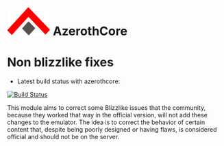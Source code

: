 # ![logo](https://raw.githubusercontent.com/azerothcore/azerothcore.github.io/master/images/logo-github.png) AzerothCore

# Non blizzlike fixes

- Latest build status with azerothcore:

[![Build Status](https://github.com/pangolp/mod-non-blizzlike-fixes/workflows/core-build/badge.svg?branch=master&event=push)](https://github.com/pangolp/mod-non-blizzlike-fixes)

This module aims to correct some Blizzlike issues that the community, because they worked that way in the official version, will not add these changes to the emulator. The idea is to correct the behavior of certain content that, despite being poorly designed or having flaws, is considered official and should not be on the server.
